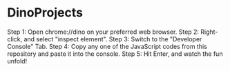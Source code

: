 # DinoProjects
Step 1: Open chrome://dino on your preferred web browser. 
Step 2: Right-click, and select "inspect element". 
Step 3: Switch to the "Developer Console" Tab.
Step 4: Copy any one of the JavaScript codes from this repository and paste it into the console.
Step 5: Hit Enter, and watch the fun unfold! 
